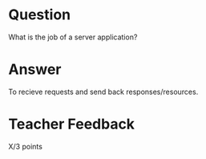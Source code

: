 # Question

What is the job of a server application?

# Answer
To recieve requests and send back responses/resources.
# Teacher Feedback

X/3 points